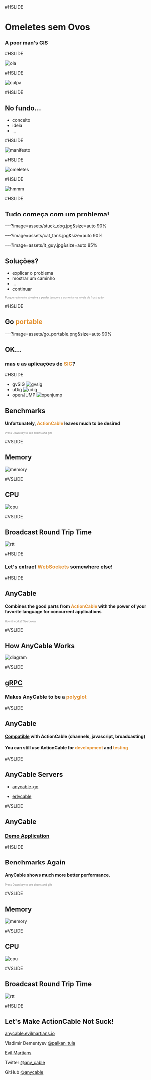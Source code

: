 #HSLIDE

# Omeletes sem Ovos
### A poor man's GIS

#HSLIDE

![ola](assets/ola.jpg)

#HSLIDE

![culpa](assets/culpa.png)

#HSLIDE

## No fundo...

+ conceito <!-- .element: class="fragment" -->
+ ideia <!-- .element: class="fragment" -->
+ ... <!-- .element: class="fragment" -->

#HSLIDE

![manifesto](assets/manifesto.png)


#HSLIDE

![omeletes](assets/oso.png)

#HSLIDE

![hmmm](assets/hmmm.gif)

#HSLIDE

## Tudo começa com um problema!

---?image=assets/stuck_dog.jpg&size=auto 90%

---?image=assets/cat_tank.jpg&size=auto 90%

---?image=assets/it_guy.jpg&size=auto 85%

## Soluções?
+ explicar o problema <!-- .element: class="fragment" -->
+ mostrar um caminho <!-- .element: class="fragment" -->
+ ... <!-- .element: class="fragment" -->
+ continuar <!-- .element: class="fragment" -->

<span style="font-size:0.6em; color:gray">Porque realmente só estva a perder tempo e a aumentar os níveis de frustração</span>

#HSLIDE

## Go <span style="color:#e49436">portable</span>

---?image=assets/go_portable.png&size=auto 90%

## OK...
### mas e as aplicações de <span style="color:#e49436">SIG</span>?

#HSLIDE
+ gvSIG ![gvsig](assets/gvsig.png) <!-- .element: class="fragment" -->
+ uDig ![udig](assets/udig.png) <!-- .element: class="fragment" -->
+ openJUMP ![openjump](assets/openjump.png) <!-- .element: class="fragment" -->

## Benchmarks

#### Unfortunately, <span style="color:#e49436">ActionCable</span> leaves much to be desired

<span style="font-size:0.6em; color:gray">Press Down key to see charts and gifs</span>

#VSLIDE

## Memory

![memory](assets/Memory3.png)

#VSLIDE

## CPU

![cpu](assets/cpu_chart.gif)

#VSLIDE

## Broadcast Round Trip Time

![rtt](assets/RTT3.png)

#HSLIDE

### Let's extract <span style="color:#e49436">WebSockets</span> somewhere else!

#HSLIDE

## AnyCable

#### Combines the good parts from <span style="color:#e49436">ActionCable</span> with the power of your favorite language for concurrent applications

<span style="font-size:0.6em; color:gray">How it works? See below</span>

#VSLIDE

## How AnyCable Works

![diagram](assets/Scheme2.png)

#VSLIDE

## [gRPC](http://grpc.io)

### Makes AnyCable to be a <span style="color:#e49436">polyglot</span>

#VSLIDE

## AnyCable

#### [Compatible](https://github.com/anycable/anycable#actioncable-compatibility) with ActionCable (channels, javascript, broadcasting)

#### You can still use ActionCable for <span style="color:#e49436">development</span> and <span style="color:#e49436">testing</span>

#VSLIDE

## AnyCable Servers

- [anycable-go](https://github.com/anycable/anycable-go)

- [erlycable](https://github.com/anycable/erlycable)

#VSLIDE

## AnyCable

### [Demo Application](https://github.com/anycable/anycable_demo)

#HSLIDE

## Benchmarks Again

#### AnyCable shows much more better performance.

<span style="font-size:0.6em; color:gray">Press Down key to see charts and gifs</span>

#VSLIDE

## Memory

![memory](assets/Memory5.png)

#VSLIDE

## CPU

![cpu](assets/cpu_chart2.gif)

#VSLIDE

## Broadcast Round Trip Time

![rtt](assets/RTT5.png)


#HSLIDE

## Let's Make ActionCable Not Suck!

[anycable.evilmartians.io](http://anycable.io/)

Vladimir Dementyev [@palkan_tula](http://twitter.com/palkan_tula)

[Evil Martians](http://evilmartians.com)

Twitter [@any_cable](http://twitter.com/any_cable)

GitHub [@anycable](http://github.com/anycable)
